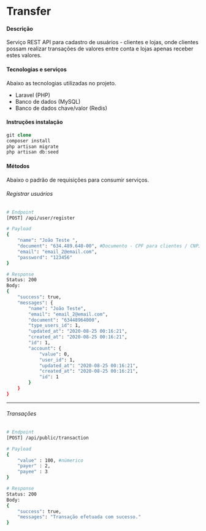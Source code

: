 # Transfer
#### Descrição
Serviço REST API para cadastro de usuários - clientes e lojas, onde clientes possam realizar transações de valores entre conta e lojas apenas receber estes valores.

#### Tecnologias e serviços
Abaixo as tecnologias utilizadas no projeto.
- Laravel (PHP)
- Banco de dados (MySQL)
- Banco de dados chave/valor (Redis)

#### Instruções instalação
```php
git clone
composer install
php artisan migrate
php artisan db:seed
```

#### Métodos
Abaixo o padrão de requisições para consumir serviços.

###### Registrar usuários
```bash
# Endpoint
[POST] /api/user/register

# Payload
{
    "name": "João Teste ",
    "document": "634.489.640-00", #Documento - CPF para clientes / CNPJ para lojas
    "email": "email_2@email.com",
    "password": "123456"
}

# Response
Status: 200
Body:
{
    "success": true,
    "messages": {
        "name": "João Teste",
        "email": "email_2@email.com",
        "document": "63448964000",
        "type_users_id": 1,
        "updated_at": "2020-08-25 00:16:21",
        "created_at": "2020-08-25 00:16:21",
        "id": 1,
        "account": {
            "value": 0,
            "user_id": 1,
            "updated_at": "2020-08-25 00:16:21",
            "created_at": "2020-08-25 00:16:21",
            "id": 1
        }
    }
}
```

------------

###### Transações
```bash
# Endpoint
[POST] /api/public/transaction

# Payload
{
    "value" : 100, #númerico
    "payer" : 2,
    "payee" : 3
}

# Response
Status: 200
Body:
{
    "success": true,
    "messages": "Transação efetuada com sucesso."
}
```